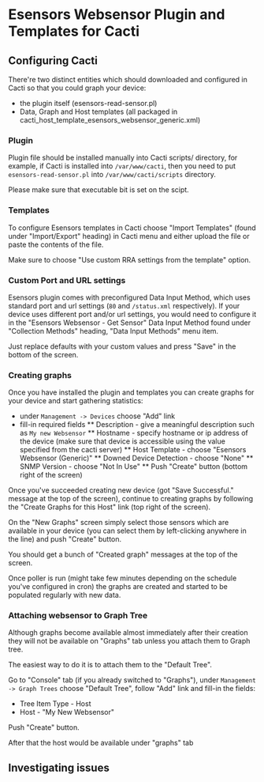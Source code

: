# Esensors Websensor Plugin and Templates for Cacti

## Configuring Cacti
There're two distinct entities which should downloaded and configured
in Cacti so that you could graph your device:
* the plugin itself (esensors-read-sensor.pl)
* Data, Graph and Host templates (all packaged in cacti_host_template_esensors_websensor_generic.xml)

### Plugin
Plugin file should be installed manually into Cacti scripts/ directory,
for example, if Cacti is installed into `/var/www/cacti`, then you need to put
`esensors-read-sensor.pl` into `/var/www/cacti/scripts` directory.

Please make sure that executable bit is set on the scipt.

### Templates
To configure Esensors templates in Cacti choose "Import Templates"
(found under "Import/Export" heading) in Cacti menu and either
upload the file or paste the contents of the file.

Make sure to choose "Use custom RRA settings from the template" option.

### Custom Port and URL settings
Esensors plugin comes with preconfigured Data Input Method, which uses
standard port and url settings (`80` and `/status.xml` respectively).
If your device uses different port and/or url settings, you would need
to configure it in the "Esensors Websensor - Get Sensor" Data Input Method
found under "Collection Methods" heading, "Data Input Methods" menu item.

Just replace defaults with your custom values and press "Save"
in the bottom of the screen.

### Creating graphs
Once you have installed the plugin and templates you can create graphs
for your device and start gathering statistics:
* under `Management -> Devices` choose "Add" link
* fill-in required fields
** Description - give a meaningful description such as `My new Websensor`
** Hostname - specify hostname or ip address of the device (make sure that device
is accessible using the value specified from the cacti server)
** Host Template - choose "Esensors Websensor (Generic)"
** Downed Device Detection - choose "None"
** SNMP Version - choose "Not In Use"
** Push "Create" button (bottom right of the screen)

Once you've succeeded creating new device (got "Save Successful." message
at the top of the screen), continue to creating graphs by following
the "Create Graphs for this Host" link (top right of the screen).

On the "New Graphs" screen simply select those sensors which are available
in your device (you can select them by left-clicking anywhere in the line)
and push "Create" button.

You should get a bunch of "Created graph" messages at the top of the screen.

Once poller is run (might take few minutes depending on the schedule you've
configured in cron) the graphs are created and started to be populated regularly
with new data.

### Attaching websensor to Graph Tree
Although graphs become available almost immediately after their creation
they will not be available on "Graphs" tab unless you attach them to Graph tree.

The easiest way to do it is to attach them to the "Default Tree".

Go to "Console" tab (if you already switched to "Graphs"), under
`Management -> Graph Trees` choose "Default Tree", follow "Add" link
and fill-in the fields:
* Tree Item Type - Host
* Host - "My New Websensor"

Push "Create" button.

After that the host would be available under "graphs" tab

## Investigating issues
